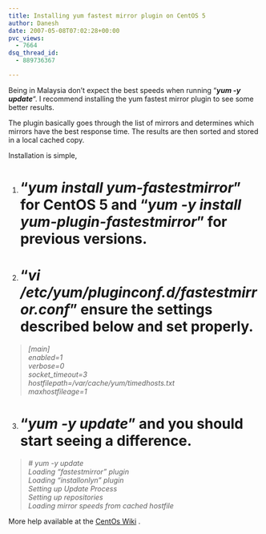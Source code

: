 ```yaml
---
title: Installing yum fastest mirror plugin on CentOS 5
author: Danesh
date: 2007-05-08T07:02:28+00:00
pvc_views:
  - 7664
dsq_thread_id:
  - 889736367

---
```

Being in Malaysia don&#8217;t expect the best speeds when running &#8220;**_yum -y update_**&#8220;. I recommend installing the yum fastest mirror plugin to see some better results.

The plugin basically goes through the list of mirrors and determines which mirrors have the best response time. The results are then sorted and stored in a local cached copy.

Installation is simple,

1. # &#8220;_**yum install yum-fastestmirror**_&#8221; for CentOS 5 and &#8220;_**yum -y install yum-plugin-fastestmirror**_&#8221; for previous versions.

2. # &#8220;**_vi /etc/yum/pluginconf.d/fastestmirror.conf_**&#8221; ensure the settings described below and set properly.

>  _[main]  
> enabled=1  
> verbose=0  
> socket_timeout=3  
> hostfilepath=/var/cache/yum/timedhosts.txt  
> maxhostfileage=1_

3. # &#8220;**_yum -y update_**&#8221; and you should start seeing a difference.

> _\# yum -y update  
> Loading &#8220;fastestmirror&#8221; plugin  
> Loading &#8220;installonlyn&#8221; plugin  
> Setting up Update Process  
> Setting up repositories  
> Loading mirror speeds from cached hostfile_

More help available at the [CentOs Wiki][1] .

 [1]: http://wiki.centos.org/PackageManagement/Yum/FastestMirror